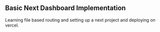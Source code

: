 ## Basic Next Dashboard Implementation

Learning file based routing and setting up a next project and deploying on vercel.


